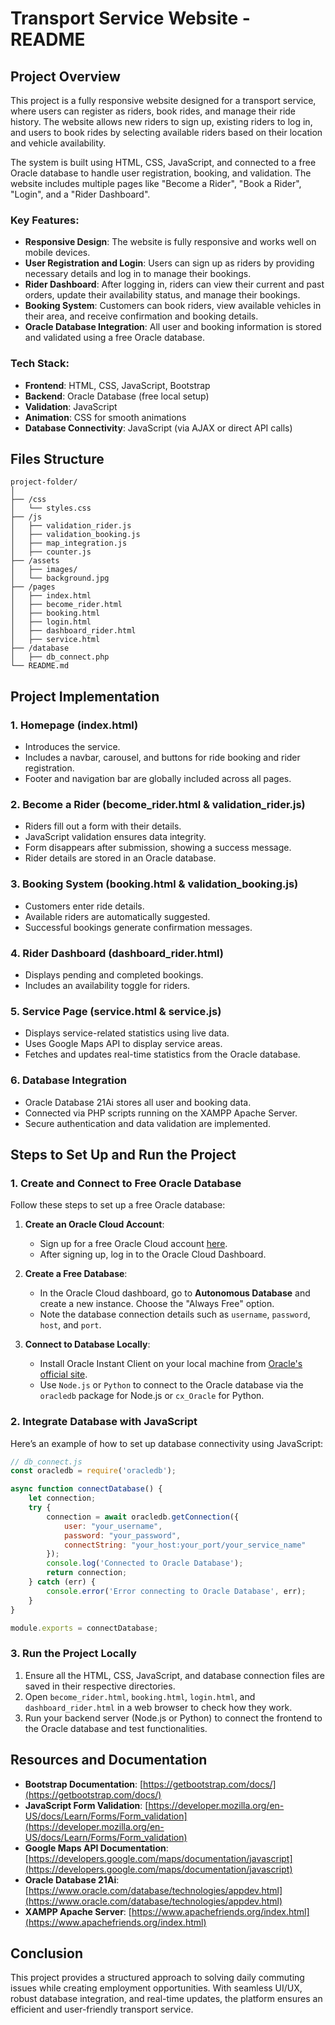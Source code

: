 # Transport Service Website - README

## Project Overview
This project is a fully responsive website designed for a transport service, where users can register as riders, book rides, and manage their ride history. The website allows new riders to sign up, existing riders to log in, and users to book rides by selecting available riders based on their location and vehicle availability.

The system is built using HTML, CSS, JavaScript, and connected to a free Oracle database to handle user registration, booking, and validation. The website includes multiple pages like "Become a Rider", "Book a Rider", "Login", and a "Rider Dashboard".

### Key Features:
- **Responsive Design**: The website is fully responsive and works well on mobile devices.
- **User Registration and Login**: Users can sign up as riders by providing necessary details and log in to manage their bookings.
- **Rider Dashboard**: After logging in, riders can view their current and past orders, update their availability status, and manage their bookings.
- **Booking System**: Customers can book riders, view available vehicles in their area, and receive confirmation and booking details.
- **Oracle Database Integration**: All user and booking information is stored and validated using a free Oracle database.

### Tech Stack:
- **Frontend**: HTML, CSS, JavaScript, Bootstrap
- **Backend**: Oracle Database (free local setup)
- **Validation**: JavaScript
- **Animation**: CSS for smooth animations
- **Database Connectivity**: JavaScript (via AJAX or direct API calls)

## Files Structure

```plaintext
project-folder/
│
├── /css
│   └── styles.css
├── /js
│   ├── validation_rider.js
│   ├── validation_booking.js
│   ├── map_integration.js
│   ├── counter.js
├── /assets
│   ├── images/
│   └── background.jpg
├── /pages
│   ├── index.html
│   ├── become_rider.html
│   ├── booking.html
│   ├── login.html
│   ├── dashboard_rider.html
│   ├── service.html
├── /database
│   ├── db_connect.php
└── README.md
```

## Project Implementation

### 1. Homepage (index.html)
- Introduces the service.
- Includes a navbar, carousel, and buttons for ride booking and rider registration.
- Footer and navigation bar are globally included across all pages.

### 2. Become a Rider (become_rider.html & validation_rider.js)
- Riders fill out a form with their details.
- JavaScript validation ensures data integrity.
- Form disappears after submission, showing a success message.
- Rider details are stored in an Oracle database.

### 3. Booking System (booking.html & validation_booking.js)
- Customers enter ride details.
- Available riders are automatically suggested.
- Successful bookings generate confirmation messages.

### 4. Rider Dashboard (dashboard_rider.html)
- Displays pending and completed bookings.
- Includes an availability toggle for riders.

### 5. Service Page (service.html & service.js)
- Displays service-related statistics using live data.
- Uses Google Maps API to display service areas.
- Fetches and updates real-time statistics from the Oracle database.

### 6. Database Integration
- Oracle Database 21Ai stores all user and booking data.
- Connected via PHP scripts running on the XAMPP Apache Server.
- Secure authentication and data validation are implemented.

## Steps to Set Up and Run the Project

### 1. Create and Connect to Free Oracle Database
Follow these steps to set up a free Oracle database:

1. **Create an Oracle Cloud Account**:
   - Sign up for a free Oracle Cloud account [here](https://www.oracle.com/cloud/free/).
   - After signing up, log in to the Oracle Cloud Dashboard.

2. **Create a Free Database**:
   - In the Oracle Cloud dashboard, go to **Autonomous Database** and create a new instance. Choose the "Always Free" option.
   - Note the database connection details such as `username`, `password`, `host`, and `port`.

3. **Connect to Database Locally**:
   - Install Oracle Instant Client on your local machine from [Oracle's official site](https://www.oracle.com/database/technologies/instant-client.html).
   - Use `Node.js` or `Python` to connect to the Oracle database via the `oracledb` package for Node.js or `cx_Oracle` for Python.

### 2. Integrate Database with JavaScript
Here’s an example of how to set up database connectivity using JavaScript:

```javascript
// db_connect.js
const oracledb = require('oracledb');

async function connectDatabase() {
    let connection;
    try {
        connection = await oracledb.getConnection({
            user: "your_username",
            password: "your_password",
            connectString: "your_host:your_port/your_service_name"
        });
        console.log('Connected to Oracle Database');
        return connection;
    } catch (err) {
        console.error('Error connecting to Oracle Database', err);
    }
}

module.exports = connectDatabase;
```

### 3. Run the Project Locally
1. Ensure all the HTML, CSS, JavaScript, and database connection files are saved in their respective directories.
2. Open `become_rider.html`, `booking.html`, `login.html`, and `dashboard_rider.html` in a web browser to check how they work.
3. Run your backend server (Node.js or Python) to connect the frontend to the Oracle database and test functionalities.

## Resources and Documentation
- **Bootstrap Documentation**: [https://getbootstrap.com/docs/](https://getbootstrap.com/docs/)
- **JavaScript Form Validation**: [https://developer.mozilla.org/en-US/docs/Learn/Forms/Form_validation](https://developer.mozilla.org/en-US/docs/Learn/Forms/Form_validation)
- **Google Maps API Documentation**: [https://developers.google.com/maps/documentation/javascript](https://developers.google.com/maps/documentation/javascript)
- **Oracle Database 21Ai**: [https://www.oracle.com/database/technologies/appdev.html](https://www.oracle.com/database/technologies/appdev.html)
- **XAMPP Apache Server**: [https://www.apachefriends.org/index.html](https://www.apachefriends.org/index.html)

## Conclusion
This project provides a structured approach to solving daily commuting issues while creating employment opportunities. With seamless UI/UX, robust database integration, and real-time updates, the platform ensures an efficient and user-friendly transport service.

